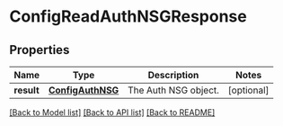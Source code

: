 # ConfigReadAuthNSGResponse

## Properties
Name | Type | Description | Notes
------------ | ------------- | ------------- | -------------
**result** | [**ConfigAuthNSG**](ConfigAuthNSG.md) | The Auth NSG object. | [optional] 

[[Back to Model list]](../README.md#documentation-for-models) [[Back to API list]](../README.md#documentation-for-api-endpoints) [[Back to README]](../README.md)


